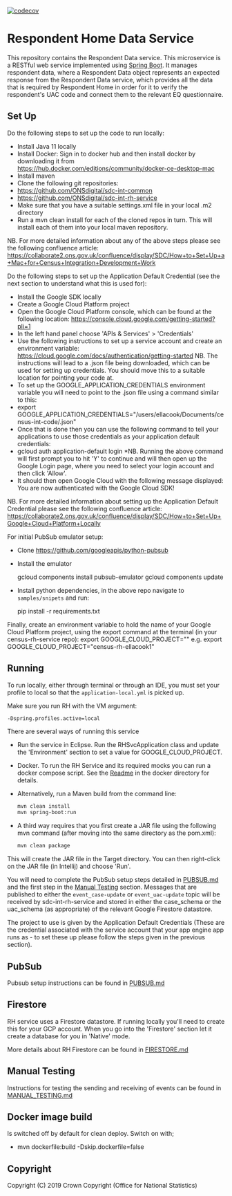 [![codecov](https://codecov.io/gh/ONSdigital/sdc-int-rh-service/branch/main/graph/badge.svg)](https://codecov.io/gh/ONSdigital/sdc-int-rh-service)

# Respondent Home Data Service
This repository contains the Respondent Data service. This microservice is a RESTful web service implemented using [Spring Boot](http://projects.spring.io/spring-boot/). It manages respondent data, where a Respondent Data object represents an expected response from the Respondent Data service, which provides all the data that is required by Respondent Home in order for it to verify the respondent's UAC code and connect them to the relevant EQ questionnaire.

## Set Up
Do the following steps to set up the code to run locally:
* Install Java 11 locally
* Install Docker: Sign in to docker hub and then install docker by downloading it from https://hub.docker.com/editions/community/docker-ce-desktop-mac
* Install maven
* Clone the following git repositories:
* https://github.com/ONSdigital/sdc-int-common
* https://github.com/ONSdigital/sdc-int-rh-service
* Make sure that you have a suitable settings.xml file in your local .m2 directory
* Run a mvn clean install for each of the cloned repos in turn. This will install each of them into your local maven repository.

NB. For more detailed information about any of the above steps please see the following confluence article:
https://collaborate2.ons.gov.uk/confluence/display/SDC/How+to+Set+Up+a+Mac+for+Census+Integration+Development+Work

Do the following steps to set up the Application Default Credential (see the next section to understand what this is used for):
* Install the Google SDK locally
* Create a Google Cloud Platform project
* Open the Google Cloud Platform console, which can be found at the following location: https://console.cloud.google.com/getting-started?pli=1
* In the left hand panel choose 'APIs & Services' > 'Credentials'
* Use the following instructions to set up a service account and create an environment variable: https://cloud.google.com/docs/authentication/getting-started
NB. The instructions will lead to a .json file being downloaded, which can be used for setting up credentials. You should move this to a suitable location for pointing your code at.
* To set up the GOOGLE_APPLICATION_CREDENTIALS environment variable you will need to point to the .json file using a command similar to this:
* export GOOGLE_APPLICATION_CREDENTIALS="/users/ellacook/Documents/census-int-code/<filename>.json"
* Once that is done then you can use the following command to tell your applications to use those credentials as your application default credentials:
* gcloud auth application-default login
*NB. Running the above command will first prompt you to hit 'Y' to continue and will then open up the Google Login page, where you need to select your login account and then click 'Allow'.
* It should then open Google Cloud with the following message displayed: You are now authenticated with the Google Cloud SDK!

NB. For more detailed information about setting up the Application Default Credential please see the following confluence article:
https://collaborate2.ons.gov.uk/confluence/display/SDC/How+to+Set+Up+Google+Cloud+Platform+Locally

For initial PubSub emulator setup:

* Clone https://github.com/googleapis/python-pubsub
* Install the emulator

    gcloud components install pubsub-emulator
    gcloud components update

* Install python dependencies, in the above repo navigate to `samples/snipets` and run:

    pip install -r requirements.txt

Finally, create an environment variable to hold the name of your Google Cloud Platform project, using the export command at the terminal (in your census-rh-service repo):
export GOOGLE_CLOUD_PROJECT="<name of your project>" e.g. export GOOGLE_CLOUD_PROJECT="census-rh-ellacook1"

## Running

To run locally, either through terminal or through an IDE, you must set your profile to local so that the `application-local.yml` is picked up.

Make sure you run RH with the VM argument: 

    -Dspring.profiles.active=local

There are several ways of running this service

* Run the service in Eclipse. Run the RHSvcApplication class and update the 'Environment' section to set a value for GOOGLE_CLOUD_PROJECT.

* Docker. To run the RH Service and its required mocks you can run a docker compose script. See the [Readme](docker/README.md) in the docker directory for details.

* Alternatively, run a Maven build from the command line:
    ```bash
    mvn clean install
    mvn spring-boot:run
    ```
* A third way requires that you first create a JAR file using the following mvn command (after moving into the same directory as the pom.xml):
    ```bash
    mvn clean package
    ```
This will create the JAR file in the Target directory. You can then right-click on the JAR file (in Intellij) and choose 'Run'.

You will need to complete the PubSub setup steps detailed in [PUBSUB.md](docs/PUBSUB.md) and the first step in the [Manual Testing](#manual-testing) section.
Messages that are published to either the `event_case-update` or `event_uac-update` topic will be received by sdc-int-rh-service and stored in either the case_schema or the uac_schema (as appropriate) of the relevant Google Firestore datastore.

The project to use is given by the Application Default Credentials (These are the credential associated with the service account that your app engine app runs as - to set these up please follow the steps given in the previous section).

## PubSub

Pubsub setup instructions can be found in [PUBSUB.md](docs/PUBSUB.md)

## Firestore

RH service uses a Firestore datastore. If running locally you'll need to create this for your GCP account. When you go into the 'Firestore' section let it create a database for you in 'Native' mode.

More details about RH Firestore can be found in [FIRESTORE.md](docs/FIRESTORE.md)

## Manual Testing

Instructions for testing the sending and receiving of events can be found in [MANUAL_TESTING.md](docs/MANUAL_TESTING.md)
    
## Docker image build

Is switched off by default for clean deploy. Switch on with;

* mvn dockerfile:build -Dskip.dockerfile=false

    
## Copyright
Copyright (C) 2019 Crown Copyright (Office for National Statistics)
